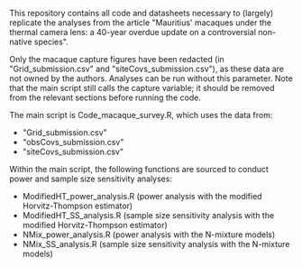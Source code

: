 This repository contains all code and datasheets necessary to (largely) replicate the analyses from the article "Mauritius' macaques under the thermal camera lens: a 40-year overdue update on a controversial non-native species".

Only the macaque capture figures have been redacted (in "Grid_submission.csv" and "siteCovs_submission.csv"), as these data are not owned by the authors. Analyses can be run without this parameter. Note that the main script still calls the capture variable; it should be removed from the relevant sections before running the code.

The main script is Code_macaque_survey.R, which uses the data from:

- "Grid_submission.csv"
- "obsCovs_submission.csv"
- "siteCovs_submission.csv"

Within the main script, the following functions are sourced to conduct power and sample size sensitivity analyses:

- ModifiedHT_power_analysis.R (power analysis with the modified Horvitz-Thompson estimator)
- ModifiedHT_SS_analysis.R (sample size sensitivity analysis with the modified Horvitz-Thompson estimator)
- NMix_power_analysis.R (power analysis with the N-mixture models)
- NMix_SS_analysis.R (sample size sensitivity analysis with the N-mixture models)
